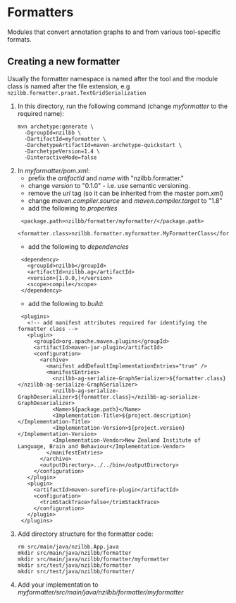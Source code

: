 # Formatters

Modules that convert annotation graphs to and from various tool-specific formats.

## Creating a new formatter

Usually the formatter namespace is named after the tool and the module class is named after
the file extension, e.g `nzilbb.formatter.praat.TextGridSerialization`

1. In this directory, run the following command (change *myformatter* to the required name):
   ```
   mvn archetype:generate \
     -DgroupId=nzilbb \
     -DartifactId=myformatter \
     -DarchetypeArtifactId=maven-archetype-quickstart \
     -DarchetypeVersion=1.4 \
     -DinteractiveMode=false
   ```
2. In *myformatter/pom.xml*:  
   - prefix the *artifactId* and *name* with "nzilbb.formatter."
   - change *version* to "0.1.0" - i.e. use semantic versioning.
   - remove the *url* tag (so it can be inherited from the master pom.xml)
   - change *maven.compiler.source* and *maven.compiler.target* to "1.8"
   - add the following to *properties*
   ```
    <package.path>nzilbb/formatter/myformatter/</package.path>
    <formatter.class>nzilbb.formatter.myformatter.MyFormatterClass</formatter.class>
   ```
   - add the following to *dependencies*
   ```
    <dependency>
      <groupId>nzilbb</groupId>
      <artifactId>nzilbb.ag</artifactId>
      <version>[1.0.0,)</version>
      <scope>compile</scope>
    </dependency>
   ```
   - add the following to *build*:
   ```
    <plugins>
      <!-- add manifest attributes required for identifying the formatter class -->
      <plugin>
        <groupId>org.apache.maven.plugins</groupId>
        <artifactId>maven-jar-plugin</artifactId>
        <configuration>
          <archive>
            <manifest addDefaultImplementationEntries="true" />
            <manifestEntries>
              <nzilbb-ag-serialize-GraphSerializer>${formatter.class}</nzilbb-ag-serialize-GraphSerializer>
              <nzilbb-ag-serialize-GraphDeserializer>${formatter.class}</nzilbb-ag-serialize-GraphDeserializer>
              <Name>${package.path}</Name>
              <Implementation-Title>${project.description}</Implementation-Title>
              <Implementation-Version>${project.version}</Implementation-Version>
              <Implementation-Vendor>New Zealand Institute of Language, Brain and Behaviour</Implementation-Vendor>
            </manifestEntries>
          </archive>
          <outputDirectory>../../bin</outputDirectory>
        </configuration>
      </plugin>
      <plugin>
        <artifactId>maven-surefire-plugin</artifactId>
        <configuration>
          <trimStackTrace>false</trimStackTrace>
        </configuration>
      </plugin>
    </plugins>    
   ```
3. Add directory structure for the formatter code:
   ```
   rm src/main/java/nzilbb.App.java
   mkdir src/main/java/nzilbb/formatter
   mkdir src/main/java/nzilbb/formatter/myformatter
   mkdir src/test/java/nzilbb/formatter
   mkdir src/test/java/nzilbb/formatter/
   ```
4. Add your implementation to *myformatter/src/main/java/nzilbb/formatter/myformatter*